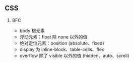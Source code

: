 ## CSS

1. BFC

   - body 根元素
   - 浮动元素：float 除 none 以外的值
   - 绝对定位元素：position (absolute、fixed)
   - display 为 inline-block、table-cells、flex
   - overflow 除了 visible 以外的值 (hidden、auto、scroll)
